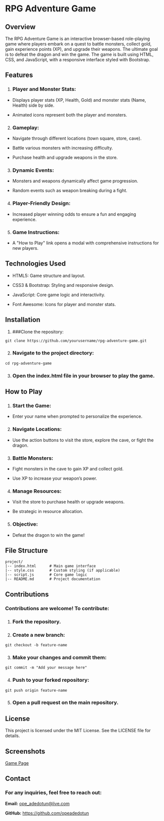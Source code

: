 # RPG Adventure Game

## Overview

The RPG Adventure Game is an interactive browser-based role-playing game where players embark on a quest to battle monsters, collect gold, gain experience points (XP), and upgrade their weapons. The ultimate goal is to defeat the dragon and win the game. The game is built using HTML, CSS, and JavaScript, with a responsive interface styled with Bootstrap.

## Features

1. ### Player and Monster Stats:

* Displays player stats (XP, Health, Gold) and monster stats (Name, Health) side by side.

* Animated icons represent both the player and monsters.

2. ### Gameplay:

* Navigate through different locations (town square, store, cave).

* Battle various monsters with increasing difficulty.

* Purchase health and upgrade weapons in the store.

3. ### Dynamic Events:

* Monsters and weapons dynamically affect game progression.

* Random events such as weapon breaking during a fight.

4. ### Player-Friendly Design:

* Increased player winning odds to ensure a fun and engaging experience.

5. ### Game Instructions:

* A "How to Play" link opens a modal with comprehensive instructions for new players.

## Technologies Used

* HTML5: Game structure and layout.

* CSS3 & Bootstrap: Styling and responsive design.

* JavaScript: Core game logic and interactivity.

* Font Awesome: Icons for player and monster stats.

## Installation

1. ###Clone the repository:

```git clone https://github.com/yourusername/rpg-adventure-game.git```

2. ### Navigate to the project directory:

```cd rpg-adventure-game```

3. ### Open the index.html file in your browser to play the game.

## How to Play

1. ### Start the Game:

* Enter your name when prompted to personalize the experience.

2. ### Navigate Locations:

* Use the action buttons to visit the store, explore the cave, or fight the dragon.

3. ### Battle Monsters:

* Fight monsters in the cave to gain XP and collect gold.

* Use XP to increase your weapon’s power.

4. ### Manage Resources:

* Visit the store to purchase health or upgrade weapons.

* Be strategic in resource allocation.

5. ### Objective:

* Defeat the dragon to win the game!

## File Structure
```
project/
|-- index.html      # Main game interface
|-- style.css       # Custom styling (if applicable)
|-- script.js       # Core game logic
|-- README.md       # Project documentation
```
## Contributions

### Contributions are welcome! To contribute:

1. ### Fork the repository.

2. ### Create a new branch:

```git checkout -b feature-name```

3. ### Make your changes and commit them:

```git commit -m "Add your message here"```

4. ### Push to your forked repository:

```git push origin feature-name```

5. ### Open a pull request on the main repository.

## License

This project is licensed under the MIT License. See the LICENSE file for details.

## Screenshots

[Game Page]((images/home.jpg))


## Contact

### For any inquiries, feel free to reach out:

**Email:** ope_adedotun@live.com

**GitHub:** https://github.com/opeadedotun